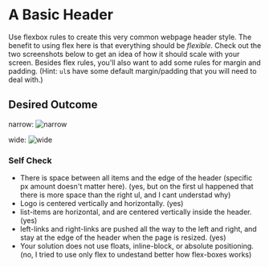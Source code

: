# A Basic Header

Use flexbox rules to create this very common webpage header style. The benefit to using flex here is that everything should be _flexible_. Check out the two screenshots below to get an idea of how it should scale with your screen. Besides flex rules, you'll also want to add some rules for margin and padding. (Hint: `ul`s have some default margin/padding that you will need to deal with.)

## Desired Outcome

narrow:
![narrow](./desired-outcome-narrow.png)

wide: 
![wide](./desired-outcome-wide.png)

### Self Check
- There is space between all items and the edge of the header (specific px amount doesn't matter here). (yes, but on the first ul happened that there is more space than the right ul, and I cant understad why)
- Logo is centered vertically and horizontally. (yes)
- list-items are horizontal, and are centered vertically inside the header. (yes)
- left-links and right-links are pushed all the way to the left and right, and stay at the edge of the header when the page is resized. (yes)
- Your solution does not use floats, inline-block, or absolute positioning. (no, I tried to use only flex to undestand better how flex-boxes works)